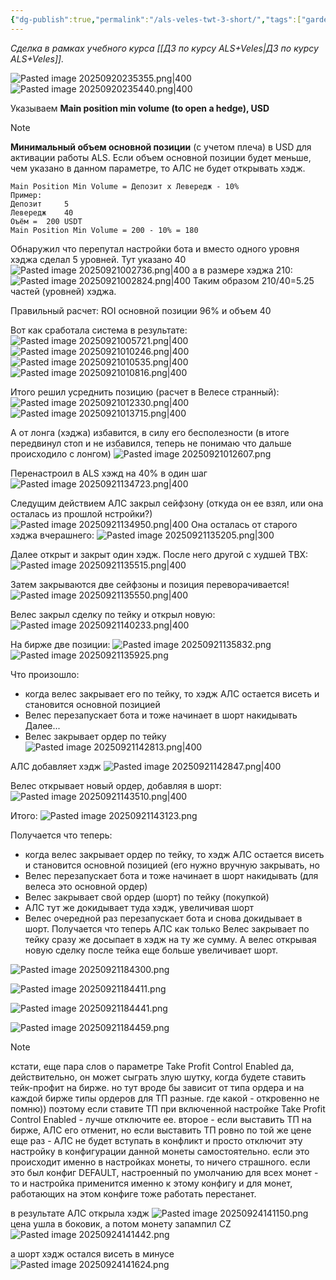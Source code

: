 ```yaml
---
{"dg-publish":true,"permalink":"/als-veles-twt-3-short/","tags":["gardenEntry"]}
---
```


*Сделка в рамках учебного курса [[ДЗ по курсу ALS+Veles\|ДЗ по курсу ALS+Veles]].*

![Pasted image 20250920235355.png|400](/img/user/media/Pasted%20image%2020250920235355.png)
![Pasted image 20250920235440.png|400](/img/user/media/Pasted%20image%2020250920235440.png)

Указываем **Main position min volume (to open a hedge), USD**

> [!NOTE]
> **Минимальный объем основной позиции** (с учетом плеча) в USD для активации работы ALS. Если объем основной позиции будет меньше, чем указано в данном параметре, то АЛС не будет открывать хэдж.

	Main Position Min Volume = Депозит х Левередж - 10%		
	Пример:		
	Депозит 	5	
	Левередж 	40	
	Оъём =	200	USDT
	Main Position Min Volume = 200 - 10% = 180

Обнаружил что перепутал настройки бота и вместо одного уровня хэджа сделал 5 уровней. Тут указано 40
![Pasted image 20250921002736.png|400](/img/user/media/Pasted%20image%2020250921002736.png)
а в размере хэджа 210:
![Pasted image 20250921002824.png|400](/img/user/media/Pasted%20image%2020250921002824.png)
Таким образом 210/40=5.25 частей (уровней) хэджа.

Правильный расчет:
ROI основной позиции 96% и объем 40

Вот как сработала система в результате:
![Pasted image 20250921005721.png|400](/img/user/media/Pasted%20image%2020250921005721.png)
![Pasted image 20250921010246.png|400](/img/user/media/Pasted%20image%2020250921010246.png)
![Pasted image 20250921010535.png|400](/img/user/media/Pasted%20image%2020250921010535.png)
![Pasted image 20250921010816.png|400](/img/user/media/Pasted%20image%2020250921010816.png)

Итого решил усреднить позицию (расчет в Велесе странный):
![Pasted image 20250921012330.png|400](/img/user/media/Pasted%20image%2020250921012330.png)
![Pasted image 20250921013715.png|400](/img/user/media/Pasted%20image%2020250921013715.png)

А от лонга (хэджа) избавится, в силу его бесполезности (в итоге передвинул стоп и не избавился, теперь не понимаю что дальше происходило с лонгом)
![Pasted image 20250921012607.png](/img/user/media/Pasted%20image%2020250921012607.png)

Перенастроил в ALS хэжд на 40% в один шаг![Pasted image 20250921134723.png|400](/img/user/media/Pasted%20image%2020250921134723.png)

Следущим действием АЛС закрыл сейфзону (откуда он ее взял, или она осталась из прошлой нстройки?)
![Pasted image 20250921134950.png|400](/img/user/media/Pasted%20image%2020250921134950.png)
Она осталась от старого хэджа вчерашнего: 
![Pasted image 20250921135205.png|300](/img/user/media/Pasted%20image%2020250921135205.png)

Далее открыт и закрыт один хэдж. После него другой с худшей ТВХ:
![Pasted image 20250921135515.png|400](/img/user/media/Pasted%20image%2020250921135515.png)

Затем закрываются две сейфзоны и позиция переворачивается!
![Pasted image 20250921135550.png|400](/img/user/media/Pasted%20image%2020250921135550.png)

Велес закрыл сделку по тейку и открыл новую:
![Pasted image 20250921140233.png|400](/img/user/media/Pasted%20image%2020250921140233.png)


На бирже две позиции:
![Pasted image 20250921135832.png](/img/user/media/Pasted%20image%2020250921135832.png)
![Pasted image 20250921135925.png](/img/user/media/Pasted%20image%2020250921135925.png)

Что произошло:
- когда велес закрывает его по тейку, то хэдж АЛС остается висеть и становится основной позицией 
- Велес перезапускает бота и тоже начинает в шорт накидывать
Далее...
- Велес закрывает ордер по тейку
![Pasted image 20250921142813.png|400](/img/user/media/Pasted%20image%2020250921142813.png)

АЛС добавляет хэдж
![Pasted image 20250921142847.png|400](/img/user/media/Pasted%20image%2020250921142847.png)

Велес открывает новый ордер, добавляя в шорт:
![Pasted image 20250921143510.png|400](/img/user/media/Pasted%20image%2020250921143510.png)

Итого:
![Pasted image 20250921143123.png](/img/user/media/Pasted%20image%2020250921143123.png)

Получается что теперь:
- когда велес закрывает ордер по тейку, то хэдж АЛС остается
висеть и становится основной позицией (его нужно вручную
закрывать, но
- Велес перезапускает бота и тоже начинает в шорт
накидывать (для велеса это основной ордер)
- Велес закрывает свой ордер (шорт) по тейку (покупкой)
- АЛС тут же докидывает туда хэдж, увеличивая шорт
- Велес очередной раз перезапускает бота и снова
докидывает в шорт.
Получается что теперь АЛС как только Велес закрывает по
тейку сразу же досыпает в хэдж на ту же сумму. А велес
открывая новую сделку после тейка еще больше увеличивает
шорт.

![Pasted image 20250921184300.png](/img/user/media/Pasted%20image%2020250921184300.png)

![Pasted image 20250921184411.png](/img/user/media/Pasted%20image%2020250921184411.png)

![Pasted image 20250921184441.png](/img/user/media/Pasted%20image%2020250921184441.png)

![Pasted image 20250921184459.png](/img/user/media/Pasted%20image%2020250921184459.png)

> [!NOTE]
> кстати, еще пара слов о параметре Take Profit Control
> Enabled
> да, действительно, он может сыграть злую шутку, когда
> будете ставить тейк-профит на бирже. но тут вроде бы
> зависит от типа ордера и на каждой бирже типы
> ордеров для ТП разные. где какой - откровенно не
> помню)) поэтому если ставите ТП при включенной
> настройке Take Profit Control Enabled - лучше отключите
> ee.
> второе - если выставить ТП на бирже, АЛС его отменит,
> но если выставить ТП ровно по той же цене еще раз -
> АЛС не будет вступать в конфликт и просто отключит
> эту настройку в конфигурации данной монеты
> самостоятельно. если это происходит именно в
> настройках монеты, то ничего страшного. если это был
> конфиг DEFAULT, настроенный по умолчанию для всех
> монет - то и настройка применится именно к этому
> конфигу и для монет, работающих на этом конфиге тоже
> работать перестанет.

в результате АЛС открыла хэдж
![Pasted image 20250924141150.png](/img/user/media/Pasted%20image%2020250924141150.png)
цена ушла в боковик, а потом монету запампил CZ
![Pasted image 20250924141442.png](/img/user/media/Pasted%20image%2020250924141442.png)

а шорт хэдж остался висеть в минусе
![Pasted image 20250924141624.png](/img/user/media/Pasted%20image%2020250924141624.png)